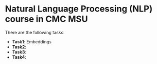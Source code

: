 # Natural Language Processing (NLP) course in CMC MSU
There are the following tasks:

* __Task1__: Embeddings
* __Task2__: 
* __Task3__: 
* __Task4__: 
